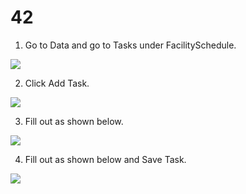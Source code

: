 # 42

1. Go to Data and go to Tasks under FacilitySchedule.

![](/images/42/01.png)

2. Click Add Task.

![](/images/42/02.png)

3. Fill out as shown below.

![](/images/42/03.png)

4. Fill out as shown below and Save Task.

![](/images/42/04.png)